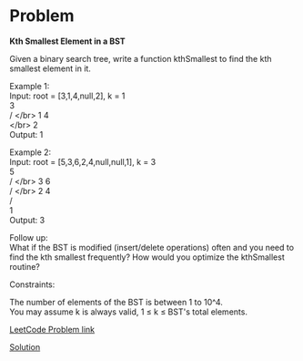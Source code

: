 # Problem

__Kth Smallest Element in a BST__

Given a binary search tree, write a function kthSmallest to find the kth smallest element in it.

Example 1:</br>
Input: root = [3,1,4,null,2], k = 1</br>
   3</br>
  / \</br>
 1   4</br>
  \</br>
   2</br>
Output: 1

Example 2:</br>
Input: root = [5,3,6,2,4,null,null,1], k = 3</br>
       5</br>
      / \</br>
     3   6</br>
    / \</br>
   2   4</br>
  /</br>
 1</br>
Output: 3</br>

Follow up:</br>
What if the BST is modified (insert/delete operations) often and you need to find the kth smallest frequently? How would you optimize the kthSmallest routine?

 
Constraints:

The number of elements of the BST is between 1 to 10^4.</br>
You may assume k is always valid, 1 ≤ k ≤ BST's total elements.</br>  

[LeetCode Problem link](https://leetcode.com/explore/featured/card/may-leetcoding-challenge/536/week-3-may-15th-may-21st/3335/)

[Solution](https://github.com/DhanabalShanmugam/Leet-Code-30-Days-Challenge/blob/master/May2020/Week3/Day_20/Solution.py)


